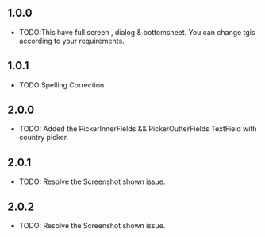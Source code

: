 ## 1.0.0

- TODO:This have full screen , dialog & bottomsheet. You can change tgis according to your requirements.

## 1.0.1

- TODO:Spelling Correction

## 2.0.0

- TODO: Added the PickerInnerFields && PickerOutterFields TextField with country picker.

## 2.0.1

- TODO: Resolve the Screenshot shown issue.

## 2.0.2

- TODO: Resolve the Screenshot shown issue.
